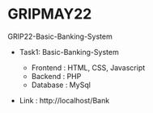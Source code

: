 # GRIPMAY22

GRIP22-Basic-Banking-System

- Task1: Basic-Banking-System
  - Frontend : HTML, CSS, Javascript
  - Backend : PHP
  - Database : MySql
  
- Link : http://localhost/Bank